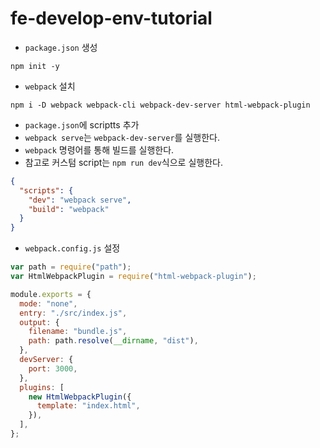 # fe-develop-env-tutorial

- `package.json` 생성

```shell
npm init -y
```

- `webpack` 설치

```shell
npm i -D webpack webpack-cli webpack-dev-server html-webpack-plugin
```

- `package.json`에 scriptts 추가
- `webpack serve`는 `webpack-dev-server`를 실행한다.
- `webpack` 명령어를 통해 빌드를 실행한다.
- 참고로 커스텀 script는 `npm run dev`식으로 실행한다.

```json
{
  "scripts": {
    "dev": "webpack serve",
    "build": "webpack"
  }
}
```

- `webpack.config.js` 설정

```javascript
var path = require("path");
var HtmlWebpackPlugin = require("html-webpack-plugin");

module.exports = {
  mode: "none",
  entry: "./src/index.js",
  output: {
    filename: "bundle.js",
    path: path.resolve(__dirname, "dist"),
  },
  devServer: {
    port: 3000,
  },
  plugins: [
    new HtmlWebpackPlugin({
      template: "index.html",
    }),
  ],
};
```
